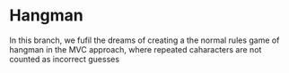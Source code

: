 # Hangman

In this branch, we fufil the dreams of creating a the normal rules game of hangman in the MVC approach, where repeated caharacters are not counted as incorrect guesses
